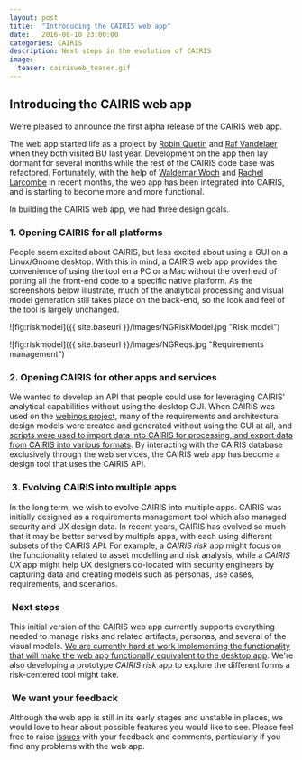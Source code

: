 ```yaml
---
layout: post
title:  "Introducing the CAIRIS web app"
date:   2016-08-10 23:00:00
categories: CAIRIS
description: Next steps in the evolution of CAIRIS
image:
  teaser: cairisweb_teaser.gif
---
```


## Introducing the CAIRIS web app ##

We're pleased to announce the first alpha release of the CAIRIS web app.

The web app started life as a project by [Robin Quetin](https://github.com/RobinQuetin) and [Raf Vandelaer](http://www.rafvandelaer.be/) when they both visited BU last year.  Development on the app then lay dormant for several months while the rest of the CAIRIS code base was refactored.  Fortunately, with the help of [Waldemar Woch](https://github.com/invalidtoken) and [Rachel Larcombe](https://github.com/RachelLar) in recent months, the web app has been integrated into CAIRIS, and is starting to become more and more functional.

In building the CAIRIS web app, we had three design goals.

### 1. Opening CAIRIS for all platforms ###

People seem excited about CAIRIS, but less excited about using a GUI on a Linux/Gnome desktop.  With this in mind, a CAIRIS web app provides the convenience of using the tool on a PC or a Mac without the overhead of porting all the front-end code to a specific native platform.  As the screenshots below illustrate, much of the analytical processing and visual model generation still takes place on the back-end, so the look and feel of the tool is largely unchanged.

![fig:riskmodel]({{ site.baseurl }}/images/NGRiskModel.jpg "Risk model")

![fig:riskmodel]({{ site.baseurl }}/images/NGReqs.jpg "Requirements management")

### 2. Opening CAIRIS for other apps and services ###

We wanted to develop an API that people could use for leveraging CAIRIS' analytical capabilities without using the desktop GUI.  When CAIRIS was used on the [webinos project](http://webinos.org), many of the requirements and architectural design models were created and generated without using the GUI at all, and [scripts were used to import data into CAIRIS for processing, and export data from CAIRIS into various formats](https://github.com/webinos/webinos-design-data).  By interacting with the CAIRIS database exclusively through the web services, the CAIRIS web app has become a design tool that uses the CAIRIS API.  

<h3> 3. Evolving CAIRIS into multiple apps </h3>

 In the long term, we wish to evolve CAIRIS into multiple apps.  CAIRIS was initially designed as a requirements management tool which also managed security and UX design data.  In recent years, CAIRIS has evolved so much that it may be better served by multiple apps, with each using different subsets of the CAIRIS API.  For example, a *CAIRIS risk* app might focus on the functionality related to asset modelling and risk analysis, while a *CAIRIS UX* app might help UX designers co-located with security engineers by capturing data and creating models such as personas, use cases, requirements, and scenarios.

<h3> Next steps </h3>

This initial version of the CAIRIS web app currently supports everything needed to manage risks and related artifacts, personas, and several of the visual models.  [We are currently hard at work implementing the functionality that will make the web app functionally equivalent to the desktop app](https://github.com/failys/cairis/issues/36).  We're also developing a prototype *CAIRIS risk* app to explore the different forms a risk-centered tool might take.

<h3> We want your feedback </h3>

Although the web app is still in its early stages and unstable in places, we would love to hear about possible features you would like to see.  Please feel free to raise [issues](https://github.com/failys/cairis/issues) with your feedback and comments, particularly if you find any problems with the web app.

